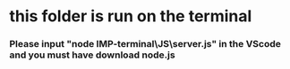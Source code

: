 # this folder is run on the terminal

### Please input "node IMP-terminal\JS\server.js" in the VScode and you must have download node.js
